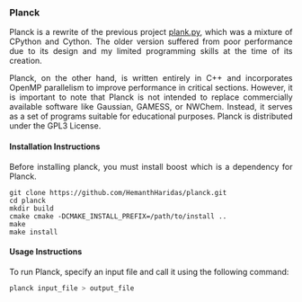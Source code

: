 ### Planck

<p align="justify"> Planck is a rewrite of the previous project <a href="https://github.com/HemanthHaridas/plank.py"> plank.py</a>, which was a mixture of CPython and Cython. The older version suffered from poor performance due to its design and my limited programming skills at the time of its creation.</P>

<p align="justify"> Planck, on the other hand, is written entirely in C++ and incorporates OpenMP parallelism to improve performance in critical sections. However, it is important to note that Planck is not intended to replace commercially available software like Gaussian, GAMESS, or NWChem. Instead, it serves as a set of programs suitable for educational purposes. Planck is distributed under the GPL3 License. </p>

#### Installation Instructions
<p align="justify"> Before installing planck, you must install boost which is a dependency for Planck. </p>

```
git clone https://github.com/HemanthHaridas/planck.git
cd planck
mkdir build
cmake cmake -DCMAKE_INSTALL_PREFIX=/path/to/install ..
make
make install
```

#### Usage Instructions

<p align="justify"> To run Planck, specify an input file and call it using the following command: </p>

```bash 
planck input_file > output_file
``` 

